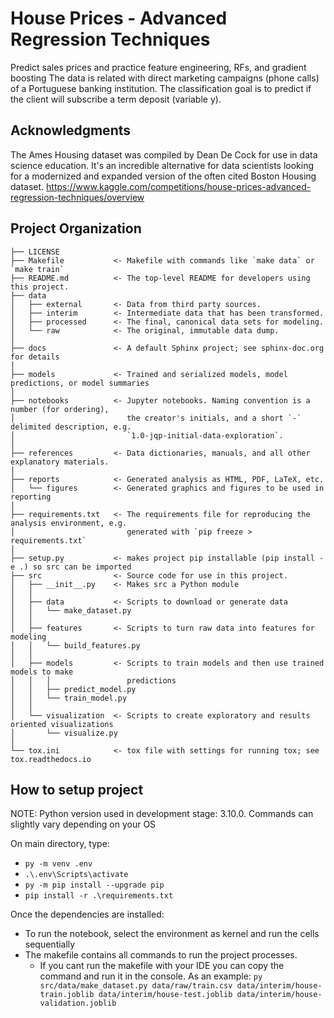 House Prices - Advanced Regression Techniques
==============================

Predict sales prices and practice feature engineering, RFs, and gradient boosting
The data is related with direct marketing campaigns (phone calls) of a Portuguese banking institution. The classification goal is to predict if the client will subscribe a term deposit (variable y).

Acknowledgments
-------------

The Ames Housing dataset was compiled by Dean De Cock for use in data science education. It's an incredible alternative for data scientists looking for a modernized and expanded version of the often cited Boston Housing dataset. 
https://www.kaggle.com/competitions/house-prices-advanced-regression-techniques/overview

Project Organization
------------

    ├── LICENSE
    ├── Makefile           <- Makefile with commands like `make data` or `make train`
    ├── README.md          <- The top-level README for developers using this project.
    ├── data
    │   ├── external       <- Data from third party sources.
    │   ├── interim        <- Intermediate data that has been transformed.
    │   ├── processed      <- The final, canonical data sets for modeling.
    │   └── raw            <- The original, immutable data dump.
    │
    ├── docs               <- A default Sphinx project; see sphinx-doc.org for details
    │
    ├── models             <- Trained and serialized models, model predictions, or model summaries
    │
    ├── notebooks          <- Jupyter notebooks. Naming convention is a number (for ordering),
    │                         the creator's initials, and a short `-` delimited description, e.g.
    │                         `1.0-jqp-initial-data-exploration`.
    │
    ├── references         <- Data dictionaries, manuals, and all other explanatory materials.
    │
    ├── reports            <- Generated analysis as HTML, PDF, LaTeX, etc.
    │   └── figures        <- Generated graphics and figures to be used in reporting
    │
    ├── requirements.txt   <- The requirements file for reproducing the analysis environment, e.g.
    │                         generated with `pip freeze > requirements.txt`
    │
    ├── setup.py           <- makes project pip installable (pip install -e .) so src can be imported
    ├── src                <- Source code for use in this project.
    │   ├── __init__.py    <- Makes src a Python module
    │   │
    │   ├── data           <- Scripts to download or generate data
    │   │   └── make_dataset.py
    │   │
    │   ├── features       <- Scripts to turn raw data into features for modeling
    │   │   └── build_features.py
    │   │
    │   ├── models         <- Scripts to train models and then use trained models to make
    │   │   │                 predictions
    │   │   ├── predict_model.py
    │   │   └── train_model.py
    │   │
    │   └── visualization  <- Scripts to create exploratory and results oriented visualizations
    │       └── visualize.py
    │
    └── tox.ini            <- tox file with settings for running tox; see tox.readthedocs.io

How to setup project
-------------

NOTE: Python version used in development stage: 3.10.0.
Commands can slightly vary depending on your OS

On main directory, type:
- ``py -m venv .env``
- ``.\.env\Scripts\activate``
- ``py -m pip install --upgrade pip``
- ``pip install -r .\requirements.txt``

Once the dependencies are installed:
- To run the notebook, select the environment as kernel and run the cells sequentially
- The makefile contains all commands to run the project processes.
    - If you cant run the makefile with your IDE you can copy the command and run it in the console. As an example: ``py src/data/make_dataset.py data/raw/train.csv data/interim/house-train.joblib data/interim/house-test.joblib data/interim/house-validation.joblib``